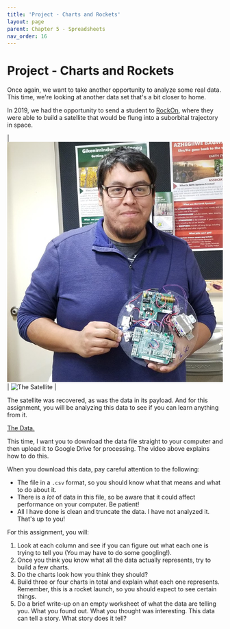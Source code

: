 ```yaml
--- 
title: 'Project - Charts and Rockets'
layout: page
parent: Chapter 5 - Spreadsheets
nav_order: 16
---
```


Project - Charts and Rockets
==============================

Once again, we want to take another opportunity to analyze some real data. This time, we're looking at another data set that's a bit closer to home.

In 2019, we had the opportunity to send a student to [RockOn](https://spacegrant.colorado.edu/national-programs/rockon-home), where they were able to build a satellite that would be flung into a suborbital trajectory in space.

| ![Christian Smith, RockOn](images/project_rocket/rockon.png) | ![The Satellite](images/project_rocket/satellite.png) |

The satellite was recovered, as was the data in its payload. And for this assignment, you will be analyzing this data to see if you can learn anything from it.

[The Data.](res/rockon_data_trunc.csv)

This time, I want you to download the data file straight to your computer and then upload it to Google Drive for processing. The video above explains how to do this.

When you download this data, pay careful attention to the following:

* The file in a `.csv` format, so you should know what that means and what to do about it.
* There is a *lot* of data in this file, so be aware that it could affect performance on your computer. Be patient!
* All I have done is clean and truncate the data. I have not analyzed it. That's up to you!

For this assignment, you will:

1. Look at each column and see if you can figure out what each one is trying to tell you (You may have to do some googling!).
1. Once you think you know what all the data actually represents, try to build a few charts.
1. Do the charts look how you think they should?
1. Build three or four charts in total and explain what each one represents. Remember, this is a rocket launch, so you should expect to see certain things.
1. Do a brief write-up on an empty worksheet of what the data are telling you. What you found out. What you thought was interesting. This data can tell a story. What story does it tell?

